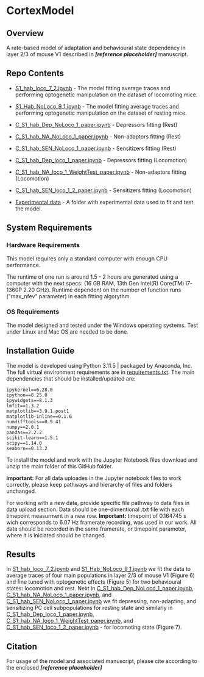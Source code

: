 # CortexModel

## Overview

A rate-based model of adaptation and behavioural state dependency in layer 2/3 of mouse V1 described in <b><i>[reference placeholder]</i></b> manuscript.

## Repo Contents

  - [S1_hab_loco_7_2.ipynb](./S1_hab_loco_7_2.ipynb) - The model fitting average traces and performing optogenetic manipulation on the dataset of locomoting mice.
  - [S1_Hab_NoLoco_9_1.ipynb](./S1_Hab_NoLoco_9_1.ipynb) - The model fitting average traces and performing optogenetic manipulation on the dataset of resting mice.
    
  - [C_S1_hab_Dep_NoLoco_1_paper.ipynb](./C_S1_hab_Dep_NoLoco_1_paper.ipynb) - Depressors fitting (Rest)
  - [C_S1_hab_NA_NoLoco_1_paper.ipynb](./C_S1_hab_NA_NoLoco_1_paper.ipynb) - Non-adaptors fitting (Rest)
  - [C_S1_hab_SEN_NoLoco_1_paper.ipynb](./C_S1_hab_SEN_NoLoco_1_paper.ipynb) - Sensitizers fitting (Rest)
    
  - [C_S1_hab_Dep_loco_1_paper.ipynb](./C_S1_hab_Dep_loco_1_paper.ipynb) - Depressors fitting (Locomotion)
  - [C_S1_hab_NA_loco_1_WeightTest_paper.ipynb](./C_S1_hab_NA_loco_1_WeightTest_paper.ipynb) - Non-adaptors fitting (Locomotion)
  - [C_S1_hab_SEN_loco_1_2_paper.ipynb](./C_S1_hab_SEN_loco_1_2_paper.ipynb) - Sensitizers fitting (Locomotion)
    
  - [Experimental data](./Experimental_data/Updated_again) - A folder with experimental data used to fit and test the model.

## System Requirements

### Hardware Requirements
This model requires only a standard computer with enough CPU performance. 

The runtime of one run is around 1.5 - 2 hours are generated using a computer with the next specs: (16 GB RAM, 13th Gen Intel(R) Core(TM) i7-1360P   2.20 GHz).
Runtime dependent on the number of function runs ("max_nfev" parameter) in each fitting algorythm.
### OS Requirements
The model designed and tested under the Windows operating systems. Test under Linux and Mac OS are needed to be done.

## Installation Guide
The model is developed using Python 3.11.5 | packaged by Anaconda, Inc. 
The full virtual environment requirements are in [requirements.txt](./requirements.txt).
The main dependencies that should be installed/updated are:
```
ipykernel==6.28.0
ipython==8.25.0
ipywidgets==8.1.3
lmfit==1.3.2
matplotlib==3.9.1.post1
matplotlib-inline==0.1.6
numdifftools==0.9.41
numpy==2.0.1
pandas==2.2.2
scikit-learn==1.5.1
scipy==1.14.0
seaborn==0.13.2
```

To install the model and work with the Jupyter Notebook files download and unzip the main folder of this GitHub folder.
<p><b>Important:</b> For all data uploades in the Jupyter notebook files to work correctly, please keep pathways and hierarchy of files and folders unchanged.</p>
<p>For working with a new data, provide specific file pathway to data files in data upload section. Data should be one-dimentional .txt file with each timepoint measurment in a new row. <b>Important:</b> timepoint of 0.164745 s wich corresponds to 6.07 Hz framerate recording, was used in our work. All data should be recorded in the same framerate, or timepoint parameter, where it is iniciated should be changed.</p>

## Results
In [S1_hab_loco_7_2.ipynb](./S1_hab_loco_7_2.ipynb) and [S1_Hab_NoLoco_9_1.ipynb](./S1_Hab_NoLoco_9_1.ipynb) we fit the data to average traces of four main populations in layer 2/3 of mouse V1 (Figure 6) and fine tuned with optogenetic effects (Figure 5) for two behavioural states: locomotion and rest.
Next in [C_S1_hab_Dep_NoLoco_1_paper.ipynb](./C_S1_hab_Dep_NoLoco_1_paper.ipynb), [C_S1_hab_NA_NoLoco_1_paper.ipynb](./C_S1_hab_NA_NoLoco_1_paper.ipynb), and [C_S1_hab_SEN_NoLoco_1_paper.ipynb](./C_S1_hab_SEN_NoLoco_1_paper.ipynb) we fit depressing, non-adapting, and sensitizing PC cell subpopulations for resting state and similarly in [C_S1_hab_Dep_loco_1_paper.ipynb](./C_S1_hab_Dep_loco_1_paper.ipynb), [C_S1_hab_NA_loco_1_WeightTest_paper.ipynb](./C_S1_hab_NA_loco_1_WeightTest_paper.ipynb), and [C_S1_hab_SEN_loco_1_2_paper.ipynb](./C_S1_hab_SEN_loco_1_2_paper.ipynb) - for locomoting state (Figure 7).

## Citation

For usage of the model and associated manuscript, please cite according to the enclosed <b><i>[reference placeholder]</i></b>


